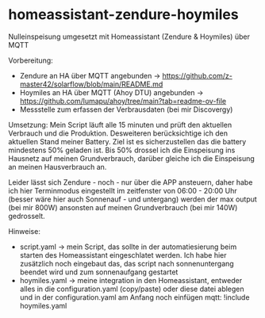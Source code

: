 # homeassistant-zendure-hoymiles
Nulleinspeisung umgesetzt mit Homeassistant (Zendure &amp; Hoymiles) über MQTT

Vorbereitung:
- Zendure an HA über MQTT angebunden -> https://github.com/z-master42/solarflow/blob/main/README.md
- Hoymiles an HA über MQTT (Ahoy DTU) angebunden -> https://github.com/lumapu/ahoy/tree/main?tab=readme-ov-file
- Messstelle zum erfassen der Verbrausdaten (bei mir Discovergy)

Umsetzung:
Mein Script läuft alle 15 minuten und prüft den aktuellen Verbrauch und die Produktion. Desweiteren berücksichtige ich den aktuellen Stand meiner Battery. Ziel ist es sicherzustellen das die battery mindestens 50% geladen ist. Bis 50% drossel ich die Einspeisung ins Hausnetz auf meinen Grundverbrauch, darüber gleiche ich die Einspeisung an meinen Hausverbrauch an.

Leider lässt sich Zendure - noch - nur über die APP ansteuern, daher habe ich hier Terminmodus eingestellt im zeitfenster von 06:00 - 20:00 Uhr (besser wäre hier auch Sonnenauf - und untergang) werden der max output (bei mir 800W) ansonsten auf meinen Grundverbrauch (bei mir 140W) gedrosselt.

Hinweise:
- script.yaml -> mein Script, das sollte in der automatiesierung beim starten des Homeassistant eingeschlatet werden. Ich habe hier zusätzlich noch eingebaut das, das script nach sonnenuntergang beendet wird und zum sonnenaufgang gestartet
- hoymiles.yaml -> meine integration in den Homeassistant, entweder alles in die configuration.yaml (copy/paste) oder diese datei ablegen und in der configuration.yaml am Anfang noch einfügen mqtt: !include hoymiles.yaml
